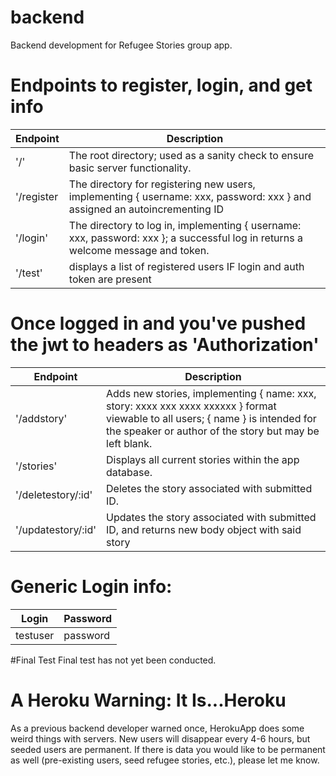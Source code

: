 # backend
Backend development for Refugee Stories group app.

# Endpoints to register, login, and get info

| Endpoint | Description |
| --- | --- |
| '/' | The root directory; used as a sanity check to ensure basic server functionality. |
| '/register | The directory for registering new users, implementing { username: xxx, password: xxx } and assigned an autoincrementing ID |
| '/login' | The directory to log in, implementing { username: xxx, password: xxx }; a successful log in returns a welcome message and token. |
| '/test' | displays a list of registered users IF login and auth token are present |

# Once logged in and you've pushed the jwt to headers as 'Authorization'

| Endpoint | Description |
| --- | --- |
| '/addstory' | Adds new stories, implementing { name: xxx, story: xxxx xxx xxxx xxxxxx } format viewable to all users; { name } is intended for the speaker or author of the story but may be left blank. |
| '/stories' | Displays all current stories within the app database. |
| '/deletestory/:id' | Deletes the story associated with submitted ID. |
| '/updatestory/:id' | Updates the story associated with submitted ID, and returns new body object with said story |


# Generic Login info:

| Login | Password |
| --- | --- |
| testuser | password |

#Final Test
Final test has not yet been conducted.

# A Heroku Warning: It Is...Heroku
As a previous backend developer warned once, HerokuApp does some weird things with servers. New users will disappear every 4-6 hours, but seeded users are permanent. If there is data you would like to be permanent as well (pre-existing users, seed refugee stories, etc.), please let me know.

